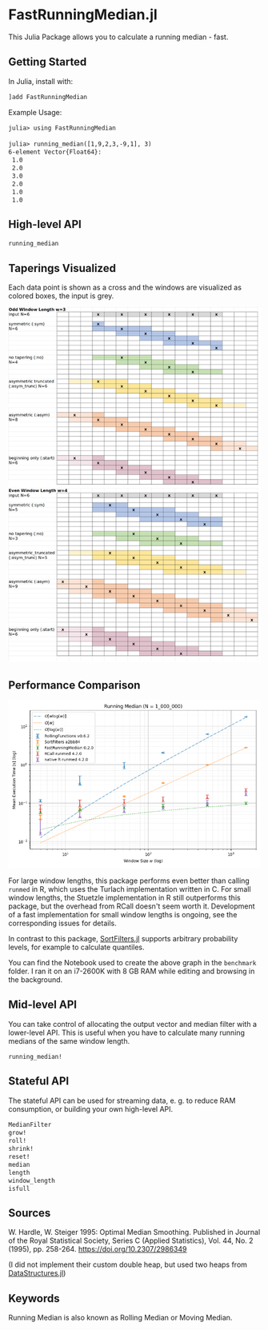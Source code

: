 # FastRunningMedian.jl

This Julia Package allows you to calculate a running median - fast.

## Getting Started

In Julia, install with:

```julia
]add FastRunningMedian
```

Example Usage:

```jldoctest
julia> using FastRunningMedian

julia> running_median([1,9,2,3,-9,1], 3)
6-element Vector{Float64}:
 1.0
 2.0
 3.0
 2.0
 1.0
 1.0
```

## High-level API

```@docs
running_median
```

## Taperings Visualized

Each data point is shown as a cross and the windows are visualized as colored boxes, the input is grey. 

![Tapering Examples](docs/resources/tapering%20examples.png)

## Performance Comparison

![Benchmark Comparison](docs/resources/Running%20Median%20Benchmarks.png)

For large window lengths, this package performs even better than calling `runmed` in R, which uses the Turlach implementation written in C. For small window lengths, the Stuetzle implementation in R still outperforms this package, but the overhead from RCall doesn't seem worth it. Development of a fast implementation for small window lengths is ongoing, see the corresponding issues for details. 

In contrast to this package, [SortFilters.jl](https://github.com/sairus7/SortFilters.jl) supports arbitrary probability levels, for example to calculate quantiles.

You can find the Notebook used to create the above graph in the `benchmark` folder. I ran it on an i7-2600K with 8 GB RAM while editing and browsing in the background. 

## Mid-level API

You can take control of allocating the output vector and median filter with a lower-level API. This is useful when you
have to calculate many running medians of the same window length. 

```@docs
running_median!
```

## Stateful API

The stateful API can be used for streaming data, e. g. to reduce RAM consumption, or building your own high-level API.

```@docs
MedianFilter
grow!
roll!
shrink!
reset!
median
length
window_length
isfull
```

## Sources

W. Hardle, W. Steiger 1995: Optimal Median Smoothing. Published in  Journal of the Royal Statistical Society, Series C (Applied Statistics), Vol. 44, No. 2 (1995), pp. 258-264. <https://doi.org/10.2307/2986349>

(I did not implement their custom double heap, but used two heaps from [DataStructures.jl](https://github.com/JuliaCollections/DataStructures.jl))

## Keywords

Running Median is also known as Rolling Median or Moving Median.
